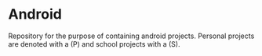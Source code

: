 # Android
Repository for the purpose of containing android projects. Personal projects are denoted with a (P) and school projects with a (S).
